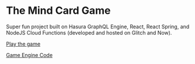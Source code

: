 # The Mind Card Game

Super fun project built on Hasura GraphQL Engine, React, React Spring, and NodeJS Cloud Functions (developed and hosted on Glitch and Now).

[Play the game](https://play-the-mind.tehpsalmist.now.sh)

[Game Engine Code](https://github.com/tehpsalmist/mind-hooks)
